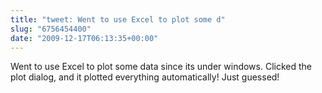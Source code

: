 ```yaml
---
title: "tweet: Went to use Excel to plot some d"
slug: "6756454400"
date: "2009-12-17T06:13:35+00:00"
---
```

Went to use Excel to plot some data since its under windows. Clicked the plot dialog, and it plotted everything automatically! Just guessed!
